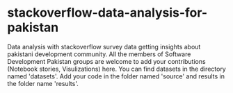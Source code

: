 # stackoverflow-data-analysis-for-pakistan
Data analysis with stackoverflow survey data getting insights about pakistani development community. All the members of Software Development Pakistan groups are welcome to add your contributions (Notebook stories, Visulizations) here. You can find datasets in the directory named 'datasets'. Add your code in the folder named 'source' and results in the folder name 'results'.
